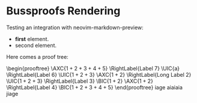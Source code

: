 # Bussproofs Rendering

Testing an integration with
neovim-markdown-preview:

- **first** element.
- second element.

Here comes a proof tree:

\begin{prooftree}
\AXC{$1 + 2 + 3 + 4 + 5$}
\RightLabel{Label 7}
\UIC{a}
\RightLabel{Label 6}
\UIC{$1 + 2 + 3$}
\AXC{$1 + 2$}
\RightLabel{Long Label 2}
\UIC{$1 + 2 + 3$}
\RightLabel{Label 3}
\BIC{$1 + 2$}
\AXC{$1 + 2$}
\RightLabel{Label 4}
\BIC{$1 + 2 + 3 + 4 + 5$}
\end{prooftree}
iage
aiaiaia
jiage
